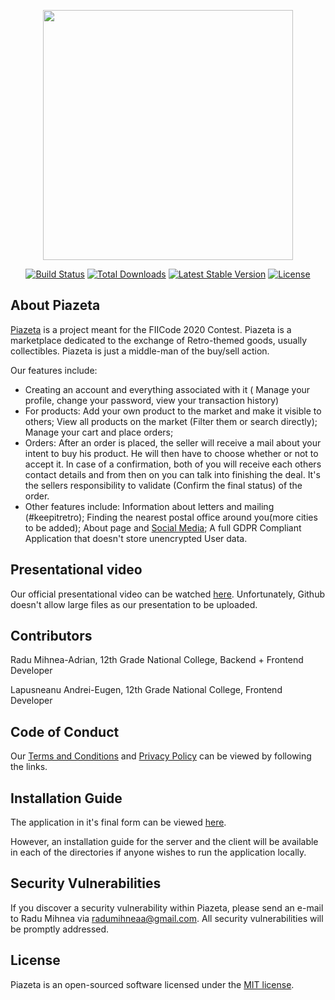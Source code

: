 <p align="center"><img src="https://res.cloudinary.com/dtfbvvkyp/image/upload/v1566331377/laravel-logolockup-cmyk-red.svg" width="400"></p>

<p align="center">
<a href="https://travis-ci.org/laravel/framework"><img src="https://travis-ci.org/laravel/framework.svg" alt="Build Status"></a>
<a href="https://packagist.org/packages/laravel/framework"><img src="https://poser.pugx.org/laravel/framework/d/total.svg" alt="Total Downloads"></a>
<a href="https://packagist.org/packages/laravel/framework"><img src="https://poser.pugx.org/laravel/framework/v/stable.svg" alt="Latest Stable Version"></a>
<a href="https://packagist.org/packages/laravel/framework"><img src="https://poser.pugx.org/laravel/framework/license.svg" alt="License"></a>
</p>

## About Piazeta

[Piazeta](https://piazeta.com/) is a project meant for the FIICode 2020 Contest. Piazeta is a marketplace dedicated to the exchange of Retro-themed goods, usually collectibles. Piazeta is just a middle-man of the buy/sell action. 

Our features include:

- Creating an account and everything associated with it ( Manage your profile, change your password, view your transaction history)
- For products: Add your own product to the market and make it visible to others; View all products on the market (Filter them or search directly); Manage your cart and place orders;
- Orders: After an order is placed, the seller will receive a mail about your intent to buy his product. He will then have to choose whether or not to accept it. In case of a confirmation, both of you will receive each others contact details and from then on you can talk into finishing the deal. It's the sellers responsibility to validate (Confirm the final status) of the order.
- Other features include: Information about letters and mailing (#keepitretro); Finding the nearest postal office around you(more cities to be added); About page and [Social Media](https://instagram.com/piazetaa); A full GDPR Compliant Application that doesn't store unencrypted User data.

## Presentational video

Our official presentational video can be watched [here](https://youtu.be/7YpglqiMOxo). Unfortunately, Github doesn't allow large files as our presentation to be uploaded. 

## Contributors

Radu Mihnea-Adrian, 12th Grade National College, Backend + Frontend Developer 

Lapusneanu Andrei-Eugen, 12th Grade National College, Frontend Developer

## Code of Conduct

Our [Terms and Conditions](https://drive.google.com/file/d/1sZrv-zaRGQmnwLaemMSwJ5OzXH6zDlRL/view) and [Privacy Policy](https://drive.google.com/file/d/1EkgMms9kcjg-SHZZqy-QyTlEU0pzvfJW/view) can be viewed by following the links.

## Installation Guide

The application in it's final form can be viewed [here](https://piazeta.com/).

However, an installation guide for the server and the client will be available in each of the directories if anyone wishes to run the application locally.

## Security Vulnerabilities

If you discover a security vulnerability within Piazeta, please send an e-mail to Radu Mihnea via [radumihneaa@gmail.com](mailto:radumihneaa@gmail.com). All security vulnerabilities will be promptly addressed.

## License

Piazeta is an open-sourced software licensed under the [MIT license](https://opensource.org/licenses/MIT).
